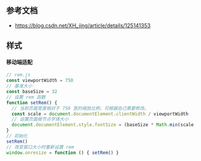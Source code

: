 ## 参考文档
- https://blog.csdn.net/XH_jing/article/details/125141353
## 样式
#### 移动端适配
```javascript
// rem.js
const viewportWidth = 750
// 基准大小 
const baseSize = 32
// 设置 rem 函数 
function setRem() {
  // 当前页面宽度相对于 750 宽的缩放比例，可根据自己需要修改。 
  const scale = document.documentElement.clientWidth / viewportWidth
  // 设置页面根节点字体大小 
  document.documentElement.style.fontSize = (baseSize * Math.min(scale, 2)) + 'px'
}
// 初始化 
setRem()
// 改变窗口大小时重新设置 rem 
window.onresize = function () { setRem() }
```

